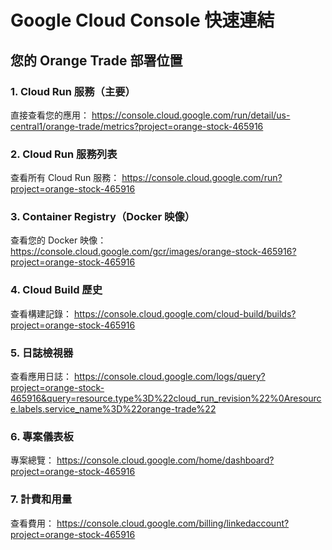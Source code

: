 # Google Cloud Console 快速連結

## 您的 Orange Trade 部署位置

### 1. Cloud Run 服務（主要）
直接查看您的應用：
https://console.cloud.google.com/run/detail/us-central1/orange-trade/metrics?project=orange-stock-465916

### 2. Cloud Run 服務列表
查看所有 Cloud Run 服務：
https://console.cloud.google.com/run?project=orange-stock-465916

### 3. Container Registry（Docker 映像）
查看您的 Docker 映像：
https://console.cloud.google.com/gcr/images/orange-stock-465916?project=orange-stock-465916

### 4. Cloud Build 歷史
查看構建記錄：
https://console.cloud.google.com/cloud-build/builds?project=orange-stock-465916

### 5. 日誌檢視器
查看應用日誌：
https://console.cloud.google.com/logs/query?project=orange-stock-465916&query=resource.type%3D%22cloud_run_revision%22%0Aresource.labels.service_name%3D%22orange-trade%22

### 6. 專案儀表板
專案總覽：
https://console.cloud.google.com/home/dashboard?project=orange-stock-465916

### 7. 計費和用量
查看費用：
https://console.cloud.google.com/billing/linkedaccount?project=orange-stock-465916